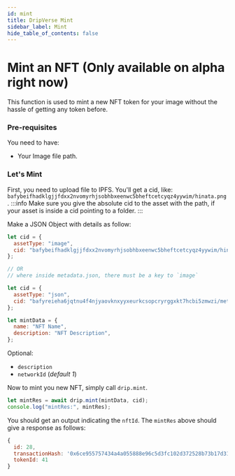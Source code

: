 ```yaml
---
id: mint
title: DripVerse Mint
sidebar_label: Mint
hide_table_of_contents: false
---
```


# Mint an NFT (Only available on alpha right now)

This function is used to mint a new NFT token for your image without the hassle of getting any token before.

### Pre-requisites

You need to have:

- Your Image file path.

### Let's Mint

First, you need to upload file to IPFS. You'll get a cid, like: `bafybeifhadklgjjfdxx2nvomyrhjsobhbxeenwc5bheftcetcyqz4yywim/hinata.png`.
:::info
Make sure you give the absolute cid to the asset with the path, if your asset is inside a cid pointing to a folder.
:::

Make a JSON Object with details as follow:

```js
let cid = {
  assetType: "image",
  cid: "bafybeifhadklgjjfdxx2nvomyrhjsobhbxeenwc5bheftcetcyqz4yywim/hinata.png",
};

// OR
// where inside metadata.json, there must be a key to `image`

let cid = {
  assetType: "json",
  cid: "bafyreieha6jqtnu4f4njyaovknxyyxeurkcsopcryrggxkt7hcbi5zmwzi/metadata.json",
};

let mintData = {
  name: "NFT Name",
  description: "NFT Description",
};
```

Optional:

- `description`
- `networkId` (_default 1_)

Now to mint you new NFT, simply call `drip.mint`.

```js
let mintRes = await drip.mint(mintData, cid);
console.log("mintRes:", mintRes);
```

You should get an output indicating the `nftId`. The `mintRes` above should give a response as follows:

```js
{
  id: 28,
  transactionHash: '0x6ce955757434a4a055888e96c5d3fc102d372528b73b17d3138ac91bc53aad6f',
  tokenId: 41
}
```
